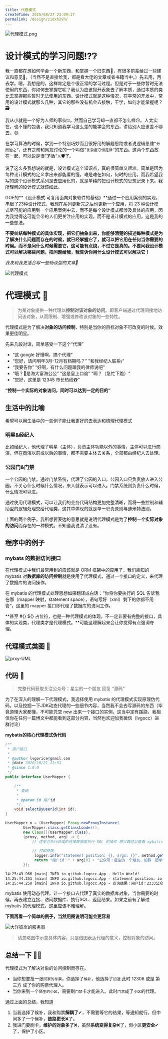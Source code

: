 ```yaml
---
title: 代理模式
createTime: 2025/08/27 23:09:17
permalink: /design/zidxh2vh/
---
```

![代理模式.png](https://i.loli.net/2020/11/10/LQI2hyexV4ZFN7j.png)

# 设计模式的学习问题⁉❔

我一直都在想如何学会一个新东西，和掌握一个旧东西🤔，有很多前辈给过一些建议和意见📑，（当然不是直接给我，都是看大佬的文章或者书籍当中。）先去用，再去学。嗯，我想是的，这样肯定是个很正常的学习过程。但是对于一些你暂时无法使用的东西，你如何去掌握它呢？我认为应该抛开表象去了解本质，通过本质的类比去掌握那些暂时无法使用的东西。设计模式就是这种情况，在平常的开发中，常用的设计模式就那么几种，其它的那些没有机会去接触，干学，如何才能掌握呢？🗃

我从小就是一个好为人师的家伙🤓，然而自己学习却一直都不怎么样😢。人太实在，也不懂的包装，我只知道我学习这么差的能学会的东西，讲给别人应该差不哪去。😊

在学习算法的时候，学到一个特别巧妙而且很好用的解题思路或者说逻辑思维``”分而治之“``，还有之前和网友讨论的一个叫做``”复杂度守恒定律“``的东西。这两个东西放在一起，可以说是很”矛盾“⚔🛡了。

说了这么多我想说的就是，设计模式这个知识点，真的很简单又很难。简单是因为每种设计模式的定义拿出来都能看的懂，难是难在如何，何时的应用。而我希望我写的这个设计模式系列是去应用化的，就是单纯的把设计模式的思想记录下来。我所理解的设计模式就该如此。

GOF的**《设计模式.可复用面向对象软件的基础》**通过一个应用案例的实现，串起了23种设计模式，我想在系列更新完之后也更新一个应用，将 23 种设计模式尽可能的应用到一个应用案例中去，而不是每个设计模式都涉及具体的应用，因为我觉得这可能会带的人们更关注应用的实现，而不是设计模式的应用，这是我的一些想法。

**不要纠结每种模式的具体实现，把它们抽象出来，你能够清楚的描述每种模式是为了解决什么问题而存在的时候，就已经掌握它了，就可以把它用在任何当你需要的时候。而不是问什么时候需要它，这可能有点绕，不过它是真的。不要问我设计模式可以解决哪些问题，把问题给我，我告诉你用什么设计模式可以解决它！**

*我发现我更适合写一些畅谈型的文章🤣*

![代理模式](https://i.loli.net/2020/10/22/5l9eIS7tXdofFAE.png)

# 代理模式 👥

> 为某对象提供一种代理以**控制对该对象的访问**。即客户端通过代理间接地访问该对象，从而限制、增强或修改该对象的一些特性。

代理模式是为了解决**对象的访问控制**，特别是当你的目标对象不可改变的时候。效果更佳明显。

先来几段对话，简单感受一下这个“代理”

- “这 google 好慢啊，搞个代理”
- “您好，请问明年3月-12月有档期吗？” ”和我经纪人联系📞“
- “我要告你” “好啊，有什么问题跟我的律师说吧”
- “哦？👀是海大富海公公” “这是皇上口谕” “啊？（急忙下跪）“
- “您好，这里是 12345 市长热线☎”

**“控制一个实际的对象访问，同时可以达到一定的目的”**

## 生活中的比喻

希望可以用生活中的一些例子能让我更好的去表达和梳理代理模式

### 明星&经纪人

比如经纪人，他代理了明星（主体），负责主体功能以外的事情，主体可以进行商演，但在商演以前或以后的事情，都不需要主体去关系，全部都由经纪人去处理。

### 公园门&门禁

一个公园的门禁，通过门禁系统，代理了公园的入口，公园入口只负责放人进入公园，不关心什么时候什么情况，来人就表示可以进入。门禁系统则负责什么时候，什么情况可以进。

通过使用代理模式，可以让我们的业务代码结构更加完整清晰，而将一些控制和辅助型的逻辑处理交给代理类，这其中体现的就是单一职责原则与迪米特法则。

上面的两个例子，我所想要表达的意思就是说明代理模式是为了**控制一个实际对象的访问**而存在的一种模式。不知道我说清了没有。

## 程序中的例子

### mybats 的数据访问接口

在代理模式中我们最常用到的应该就是 ORM 框架中的应用了，我们熟知的 mybatis 对**数据库的访问控制**就是使用了代理模式，通过一个接口的定义，来代理了数据库的访问操作。

在 mybatis 的代理模式处理思想如果翻译成白话：”你将你要执行的 SQL 告诉我在哪（mapper 映射，statement space），语句写好（xml）剩下的你都不用管“，这里的 mapper 接口即代理了数据库的访问工作。

**甚至 #{} ${} 占位符，也是一种代理模式的体现，不一定非要有完整的接口，具体的实现类，代理类才是代理模式。**可能这理解起来会让你觉得有点强词夺理。



## 代理模式类图 📌

![prxy-UML](https://i.loli.net/2020/10/22/ziGBmy81YFw7kts.png)

## 代码 📄

> 完整代码获取关注公众号：星尘的一个朋友 回复 “源码”

为了在深入的理解一下代理模式，我选择使用 mybatis 的代理模式实现原理伪代码。以及挖掘一下JDK动态代理的一些细节内容，当然我不会去写源码的东西（毕竟道理大家都懂，不可能凭空 new 出来一个接口的实例，这当中定有蹊跷，我相信你在任何一篇博文中都能看到这部分内容，当然也欢迎加我微信（lvgocc）进群讨论）

**mybatis的核心代理模式伪代码**

```java
/**
 * 用户接口
 *
 * @author lvgorice@gmail.com
 * @date 2020/10/21 22:51
 * @since 1.0.0
 */
public interface UserMapper {

    /**
     * 查询
     *
     * @param id 用户id
     */
    void selectByUserId(int id);
}
```

```java
UserMapper o = (UserMapper) Proxy.newProxyInstance(
        UserMapper.class.getClassLoader(),
        new Class[]{UserMapper.class},
        (proxy, method, arg) -> {
            // 这里会执行具体的连接数据库执行 SQL 的操作 感兴趣可以查看 mybatis 源码继续了解。
            
            // 打印参数
             logger.info("statement position: {}, args: {}", method.getDeclaringClass().getCanonicalName() + "#" + method.getName(), Arrays.toString(arg));
             return "用户id：" + arg[0] + "公众号：星尘的一个朋友，加群一起学习设计模式";
        });
```

```reStructuredText
14:25:43.966 [main] INFO io.github.lvgocc.App - Hello World!
14:25:44.251 [main] INFO io.github.lvgocc.App - statement position: io.github.lvgocc.proxy.UserMapper#selectByUserId, args: [2333]
14:25:44.258 [main] INFO io.github.lvgocc.App - 查询结果：用户id：2333公众号：星尘的一个朋友，加群一起学习设计模式
```

mybatis 使用动态代理，让一个接口去代理了真实的数据库对象，当你需要的时候，再去建立连接、访问数据库、执行SQL、返回结果。如果之前有了解过 mybatis 的代理模式，这里应该不难理解。

**下面再看一个简单的例子，当然用图说明可能会更容易**

![大洋彼岸的服务器](https://i.loli.net/2020/10/22/MpN1wxuCjrBH96t.png)

> 请忽略图中示意具体内容，只是借图表达代理的意义，控制对象的访问。

## 总结一下 🐱‍💻

代理模式为了解决对象的访问控制而存在。

- 当你想要抢一张``回家的车票``，你选择了``候补``，他选择了``加速``.此时 12306 或是 第三方 成了你的购票代理人。
- 当你来到一个``陌生的小区``，需要刷``门禁``卡才能进入。此时`` 门禁 ``成了``小区``的代理。

通过上面的总结，我知道

1. 当我选择了候补，我和购票**解耦了**✔，不需要等它的结果，等通知就行。但中间多了一个候补，**链路更长**❌了。
2. 我进门要刷卡，**维护的对象多了**❌，虽然**系统变得复杂**❌了，但小区**更安全**✔了，保护了小区。


